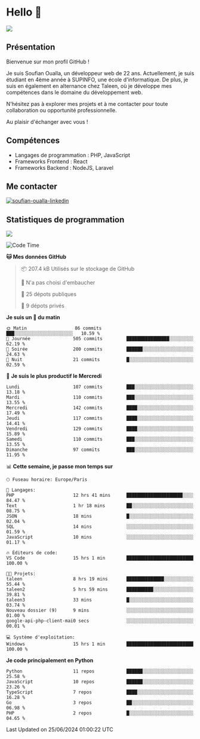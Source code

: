# Hello 👋

![](https://komarev.com/ghpvc/?username=OSoufian&color=1a1b27)

## Présentation

Bienvenue sur mon profil GitHub !

Je suis Soufian Oualla, un développeur web de 22 ans. Actuellement, je suis étudiant en 4ème année à SUPINFO, une école d'informatique. De plus, je suis en également en alternance chez Taleen, où je développe mes compétences dans le domaine du développement web.

N'hésitez pas à explorer mes projets et à me contacter pour toute collaboration ou opportunité professionnelle.

Au plaisir d'échanger avec vous !

## Compétences

- Langages de programmation : PHP, JavaScript
- Frameworks Frontend : React
- Frameworks Backend : NodeJS, Laravel

## Me contacter

<p>
<a href="https://www.linkedin.com/in/soufian-oualla/" target="_blank"><img align="center" src="https://img.shields.io/badge/-LinkedIn-0077B5?style=for-the-badge&logo=Linkedin&logoColor=white" alt="soufian-oualla-linkedin"/></a>

## Statistiques de programmation

<a href="https://github-readme-stats.vercel.app/api/top-langs/?username=OSoufian&layout=compact">
  <img align="center" src="https://github-readme-stats.vercel.app/api/top-langs/?username=OSoufian&layout=compact"/>
</a>

<br />

<!--START_SECTION:waka-->
![Code Time](http://img.shields.io/badge/Code%20Time-85%20hrs%2040%20mins-blue)

**🐱 Mes données GitHub** 

> 📦 207.4 kB Utilisés sur le stockage de GitHub 
 > 
> 🚫 N'a pas choisi d'embaucher
 > 
> 📜 25 dépots publiques 
 > 
> 🔑 9 dépots privés 
 > 
**Je suis un 🐤 du matin** 

```text
🌞 Matin                  86 commits          ███░░░░░░░░░░░░░░░░░░░░░░   10.59 % 
🌆 Journée                505 commits         ████████████████░░░░░░░░░   62.19 % 
🌃 Soirée                 200 commits         ██████░░░░░░░░░░░░░░░░░░░   24.63 % 
🌙 Nuit                   21 commits          █░░░░░░░░░░░░░░░░░░░░░░░░   02.59 % 
```
📅 **Je suis le plus productif le Mercredi** 

```text
Lundi                    107 commits         ███░░░░░░░░░░░░░░░░░░░░░░   13.18 % 
Mardi                    110 commits         ███░░░░░░░░░░░░░░░░░░░░░░   13.55 % 
Mercredi                 142 commits         ████░░░░░░░░░░░░░░░░░░░░░   17.49 % 
Jeudi                    117 commits         ████░░░░░░░░░░░░░░░░░░░░░   14.41 % 
Vendredi                 129 commits         ████░░░░░░░░░░░░░░░░░░░░░   15.89 % 
Samedi                   110 commits         ███░░░░░░░░░░░░░░░░░░░░░░   13.55 % 
Dimanche                 97 commits          ███░░░░░░░░░░░░░░░░░░░░░░   11.95 % 
```


📊 **Cette semaine, je passe mon temps sur** 

```text
🕑︎ Fuseau horaire: Europe/Paris

💬 Langages: 
PHP                      12 hrs 41 mins      █████████████████████░░░░   84.47 % 
Text                     1 hr 18 mins        ██░░░░░░░░░░░░░░░░░░░░░░░   08.75 % 
JSON                     18 mins             █░░░░░░░░░░░░░░░░░░░░░░░░   02.04 % 
SQL                      14 mins             ░░░░░░░░░░░░░░░░░░░░░░░░░   01.59 % 
JavaScript               10 mins             ░░░░░░░░░░░░░░░░░░░░░░░░░   01.17 % 

🔥 Éditeurs de code: 
VS Code                  15 hrs 1 min        █████████████████████████   100.00 % 

🐱‍💻 Projets: 
taleen                   8 hrs 19 mins       ██████████████░░░░░░░░░░░   55.44 % 
taleen2                  5 hrs 59 mins       ██████████░░░░░░░░░░░░░░░   39.81 % 
taleen3                  33 mins             █░░░░░░░░░░░░░░░░░░░░░░░░   03.74 % 
Nouveau dossier (9)      9 mins              ░░░░░░░░░░░░░░░░░░░░░░░░░   01.00 % 
google-api-php-client-mai0 secs              ░░░░░░░░░░░░░░░░░░░░░░░░░   00.01 % 

💻 Système d'exploitation: 
Windows                  15 hrs 1 min        █████████████████████████   100.00 % 
```

**Je code principalement en Python** 

```text
Python                   11 repos            ██████░░░░░░░░░░░░░░░░░░░   25.58 % 
JavaScript               10 repos            ██████░░░░░░░░░░░░░░░░░░░   23.26 % 
TypeScript               7 repos             ████░░░░░░░░░░░░░░░░░░░░░   16.28 % 
Go                       3 repos             ██░░░░░░░░░░░░░░░░░░░░░░░   06.98 % 
PHP                      2 repos             █░░░░░░░░░░░░░░░░░░░░░░░░   04.65 % 
```




 Last Updated on 25/06/2024 01:00:22 UTC
<!--END_SECTION:waka-->
